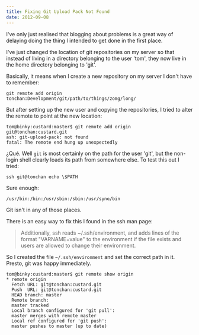 ```yaml
---
title: Fixing Git Upload Pack Not Found
date: 2012-09-08
---
```


I've only just realised that blogging about problems is a great way of
delaying doing the thing I intended to get done in the first place.

I've just changed the location of git repositories on my server
so that instead of living in a directory belonging to the user
'tom', they now live in the home directory belonging to 'git'.

Basically, it means when I create a new repository on my server
I don't have to remember:

    git remote add origin tonchan:Development/git/path/to/things/zomg/long/

But after setting up the new user and copying the repositories, I tried
to alter the remote to point at the new location:

    tom@binky:custard:master$ git remote add origin git@tonchan:custard.git
    ash: git-upload-pack: not found
    fatal: The remote end hung up unexpectedly

¿Qué. Well `git` is most certainly on the path for the user 'git', but
the non-login shell clearly loads its path from somewhere else.
To test this out I tried:

    ssh git@tonchan echo \$PATH

Sure enough:

    /usr/bin:/bin:/usr/sbin:/sbin:/usr/syno/bin

Git isn't in any of those places.

There is an easy way to fix this I found in the ssh man page:

> Additionally, ssh reads ~/.ssh/environment, and adds lines of the format
> "VARNAME=value" to the environment if the file exists and users are
> allowed to change their environment.

So I created the file `~/.ssh/environment` and set the correct
path in it. Presto, git was happy immediately.

    tom@binky:custard:master$ git remote show origin
    * remote origin
      Fetch URL: git@tonchan:custard.git
      Push  URL: git@tonchan:custard.git
      HEAD branch: master
      Remote branch:
      master tracked
      Local branch configured for 'git pull':
      master merges with remote master
      Local ref configured for 'git push':
      master pushes to master (up to date)

